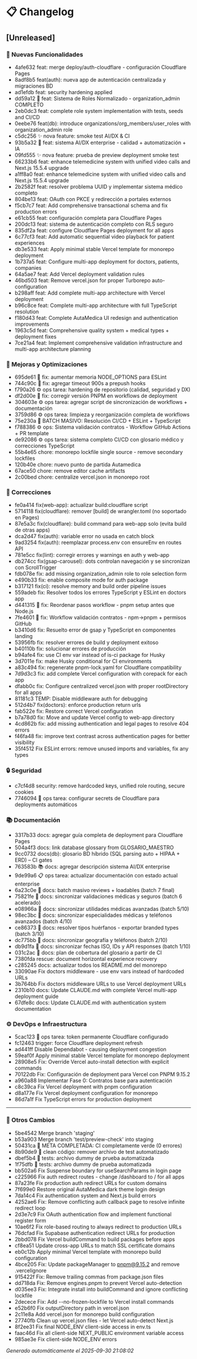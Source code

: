 # 📋 Changelog

## [Unreleased]

### 🚀 Nuevas Funcionalidades
- 4afe632 feat: merge deploy/auth-cloudflare - configuración Cloudflare Pages
- 8adf8b5 feat(auth): nueva app de autenticación centralizada y migraciones BD
- ad1efdb feat: security hardening applied
- dd59a12 🔐 feat: Sistema de Roles Normalizado - organization_admin COMPLETO
- 2eb0dc3 feat: complete role system implementation with tests, seeds and CI/CD
- 0eebe76 feat(db): introduce organizations/org_members/user_roles with organization_admin role
- c5dc256 ✨ nova feature: smoke test AI/DX & CI
- 93b5a32 🤖 feat: sistema AI/DX enterprise - calidad + automatización + IA
- 09fd555 ✨ nova feature: prueba de preview deployment smoke test
- 66233b6 feat: enhance telemedicine system with unified video calls and Next.js 15.5.4 upgrade
- a1ff8a0 feat: enhance telemedicine system with unified video calls and Next.js 15.5.4 upgrade
- 2b2582f feat: resolver problema UUID y implementar sistema médico completo
- 804be13 feat: OAuth con PKCE y redirección a portales externos
- f5cb7c7 feat: Add comprehensive transactional schema and fix production errors
- e61cb55 feat: configuración completa para Cloudflare Pages
- 200dc13 feat: sistema de autenticación completo con RLS seguro
- 835df2a feat: configure Cloudflare Pages deployment for all apps
- 6c77cf3 feat: Add automatic sequential video playback for patient experiences
- db3e533 feat: Apply minimal stable Vercel template for monorepo deployment
- 1b737a5 feat: Configure multi-app deployment for doctors, patients, companies
- 64a5ae7 feat: Add Vercel deployment validation rules
- 46bd503 feat: Remove vercel.json for proper Turborepo auto-configuration
- b298aff feat: Add complete multi-app architecture with Vercel deployment
- b96c8ce feat: Complete multi-app architecture with full TypeScript resolution
- f180d43 feat: Complete AutaMedica UI redesign and authentication improvements
- 1963c5d feat: Comprehensive quality system + medical types + deployment fixes
- 7ce21a4 feat: Implement comprehensive validation infrastructure and multi-app architecture planning

### 🔧 Mejoras y Optimizaciones
- 695de61 🔧 fix: aumentar memoria NODE_OPTIONS para ESLint
- 744c90c 🔧 fix: agregar timeout 900s a prepush hooks
- f790a26 ⚙️ ops tarea: hardening de repositorio (calidad, seguridad y DX)
- df2d00e 🔧 fix: corregir versión PNPM en workflows de deployment
- 304603e ⚙️ ops tarea: agregar script de sincronización de workflows + documentación
- 3759d86 ⚙️ ops tarea: limpieza y reorganización completa de workflows
- 75e230a 🔧 BATCH MASIVO: Resolución CI/CD + ESLint + TypeScript
- f788386 ⚙️ ops: Sistema validación contratos - Workflow GitHub Actions + PR template
- de92086 ⚙️ ops tarea: sistema completo CI/CD con glosario médico y correcciones TypeScript
- 55b4e65 chore: monorepo lockfile single source - remove secondary lockfiles
- 120b40e chore: nuevo punto de partida Autamedica
- 67ace50 chore: remove editor cache artifacts
- 2c00bed chore: centralize vercel.json in monorepo root

### 🐛 Correcciones
- fe0a414 fix(web-app): actualizar build:cloudflare script
- 5714118 fix(cloudflare): remover [build] de wrangler.toml (no soportado en Pages)
- 87e5a3c fix(cloudflare): build command para web-app solo (evita build de otras apps)
- dca2d47 fix(auth): variable error no usada en catch block
- 9ad3254 fix(auth): reemplazar process.env con ensureEnv en routes API
- 781e5cc fix(lint): corregir errores y warnings en auth y web-app
- db274cc fix(gsap-carousel): dots controlan navegación y se sincronizan con ScrollTrigger
- fdb078e fix: add missing organization_admin role to role selection form
- e490b33 fix: enable composite mode for auth package
- b317121 fix(ci): resolve memory and build order pipeline issues
- 559adeb fix: Resolver todos los errores TypeScript y ESLint en doctors app
- d441315 🐛 fix: Reordenar pasos workflow - pnpm setup antes que Node.js
- 7fe4601 🐛 fix: Workflow validación contratos - npm→pnpm + permisos GitHub
- b3410d6 fix: Resuelto error de gsap y TypeScript en componentes landing
- 53956fb fix: resolver errores de build y deployment exitoso
- b40110b fix: solucionar errores de producción
- b94afe4 fix: use CI env var instead of is-ci package for Husky
- 3d7011e fix: make Husky conditional for CI environments
- a83c494 fix: regenerate pnpm-lock.yaml for Cloudflare compatibility
- 7d9d3c3 fix: add complete Vercel configuration with corepack for each app
- dfabb0c fix: Configure centralized vercel.json with proper rootDirectory for all apps
- 81181c3 TEMP: Disable middleware auth for debugging
- 512d4b7 fix(doctors): enforce production return urls
- fab522e fix: Restore correct Vercel configuration
- b7a78d0 fix: Move and update Vercel config to web-app directory
- 4cd862b fix: add missing authentication and legal pages to resolve 404 errors
- f46fa48 fix: improve text contrast across authentication pages for better visibility
- 35f4512 Fix ESLint errors: remove unused imports and variables, fix any types

### 🔒 Seguridad
- c7cf4d8 security: remove hardcoded keys, unified role routing, secure cookies
- 7746094 🔐 ops tarea: configurar secrets de Cloudflare para deployments automáticos

### 📚 Documentación
- 3317b33 docs: agregar guía completa de deployment para Cloudflare Pages
- 504a4f3 docs: link database glossary from GLOSARIO_MAESTRO
- 9cc0732 docs(db): glosario BD híbrido (SQL parsing auto + HIPAA + ERD) – CI gates
- 763583b 📚 docs: agregar descripción sistema AI/DX enterprise
- 9de99a6 📋 ops tarea: actualizar documentación con estado actual enterprise
- 6a23c0e 📝 docs: batch masivo reviews + loadables (batch 7 final)
- 75821fe 📝 docs: sincronizar validaciones médicas y seguros (batch 6 acelerado)
- e08966a 📝 docs: sincronizar utilidades médicas avanzadas (batch 5/10)
- 98ec3bc 📝 docs: sincronizar especialidades médicas y teléfonos avanzados (batch 4/10)
- ce86373 📝 docs: resolver tipos huérfanos - exportar branded types (batch 3/10)
- dc775bb 📝 docs: sincronizar geografía y teléfonos (batch 2/10)
- db9d1fa 📝 docs: sincronizar fechas ISO, IDs y API responses (batch 1/10)
- 031c2ac 📝 docs: plan de cobertura del glosario a partir de CI
- 7380fda rescue: document horizontal experience recovery
- c285245 docs: actualizar todos los README.md del monorepo
- 33090ae Fix doctors middleware - use env vars instead of hardcoded URLs
- 3b764bb Fix doctors middleware URLs to use Vercel deployment URLs
- 2310b10 docs: Update CLAUDE.md with complete Vercel multi-app deployment guide
- 67dfe8c docs: Update CLAUDE.md with authentication system documentation

### ⚙️ DevOps e Infraestructura
- 5cac123 🔐 ops tarea: token permanente Cloudflare configurado
- fc12463 trigger: force Cloudflare deployment refresh
- ad441ff Disable Dependabot - causing deployment congestion
- 59eaf0f Apply minimal stable Vercel template for monorepo deployment
- 28908e5 Fix: Override Vercel auto-install detection with explicit commands
- 70122db Fix: Configuración de deployment para Vercel con PNPM 9.15.2
- a960a88 Implementar Fase 0: Contratos base para autenticación
- c8c39ca Fix Vercel deployment with pnpm configuration
- d8a177e Fix Vercel deployment configuration for monorepo
- 86d7a1f Fix TypeScript errors for production deployment

---

### 🔄 Otros Cambios
- 5be4542 Merge branch 'staging'
- b53a903 Merge branch 'test/preview-check' into staging
- 50431ca 🎯 META COMPLETADA: CI completamente verde (0 errores)
- 8b90de9 🧹 clean código: remover archivo de test automatizado
- dbef5b4 🧪 tests: archivo dummy de prueba automatizada
- 1f75dfb 🧪 tests: archivo dummy de prueba automatizada
- bb502a6 Fix Suspense boundary for useSearchParams in login page
- c225966 Fix auth redirect routes - change /dashboard to / for all apps
- 87a23fe Fix production auth redirect URLs for custom domains
- 7f699e0 Restore original AutaMedica dark theme login design
- 7da14c4 Fix authentication system and Next.js build errors
- 4252ae6 Fix: Remove conflicting auth callback page to resolve infinite redirect loop
- 2d3e7c9 Fix OAuth authentication flow and implement functional register form
- 10ae6f2 Fix role-based routing to always redirect to production URLs
- 76dcfad Fix Supabase authentication redirect URLs for production
- 2bbd078 Fix Vercel buildCommand to build packages before apps
- cf8ea51 Update cross-app URLs to match SSL certificate domains
- eb0c12b Apply minimal Vercel template with monorepo build configuration
- 4bce205 Fix: Update packageManager to pnpm@9.15.2 and remove .vercelignore
- 915422f Fix: Remove trailing commas from package.json files
- dd718da Fix: Remove engines.pnpm to prevent Vercel auto-detection
- d035ee3 Fix: Integrate install into buildCommand and ignore conflicting lockfile
- 2decece Fix: Add --no-frozen-lockfile to Vercel install commands
- e52b6f0 Fix outputDirectory path in vercel.json
- 2c11e8a Add vercel.json for monorepo build configuration
- 27740fb Clean up vercel.json files - let Vercel auto-detect Next.js
- 8f2ee31 Fix final NODE_ENV client-side access in env.ts
- faac46d Fix all client-side NEXT_PUBLIC environment variable access
- 985ae3e Fix client-side NODE_ENV errors

*Generado automáticamente el 2025-09-30 21:08:02*
